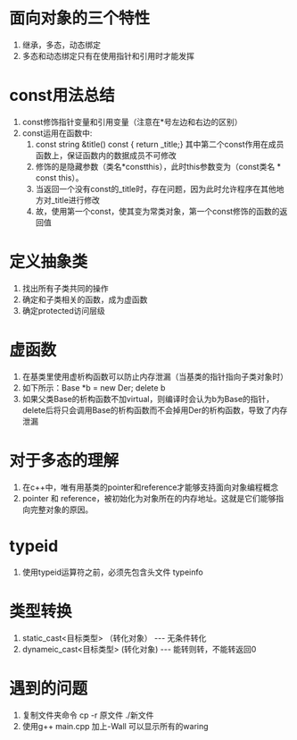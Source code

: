 # 面向对象的三个特性
1. 继承，多态，动态绑定
2. 多态和动态绑定只有在使用指针和引用时才能发挥

# const用法总结
1. const修饰指针变量和引用变量（注意在*号左边和右边的区别）
2. const运用在函数中: 
   1. const string &title() const { return _title;} 其中第二个const作用在成员函数上，保证函数内的数据成员不可修改
   2. 修饰的是隐藏参数（类名*constthis），此时this参数变为（const类名 * const this）。
   3. 当返回一个没有const的_title时，存在问题，因为此时允许程序在其他地方对_title进行修改
   4. 故，使用第一个const，使其变为常类对象，第一个const修饰的函数的返回值

# 定义抽象类
1. 找出所有子类共同的操作
2. 确定和子类相关的函数，成为虚函数
3. 确定protected访问层级

# 虚函数
1. 在基类里使用虚析构函数可以防止内存泄漏（当基类的指针指向子类对象时）
2. 如下所示：Base *b = new Der; delete b
3. 如果父类Base的析构函数不加virtual，则编译时会认为b为Base的指针，delete后将只会调用Base的析构函数而不会掉用Der的析构函数，导致了内存泄漏

# 对于多态的理解
1. 在c++中，唯有用基类的pointer和reference才能够支持面向对象编程概念
2. pointer 和 reference，被初始化为对象所在的内存地址。这就是它们能够指向完整对象的原因。

# typeid
1. 使用typeid运算符之前，必须先包含头文件 typeinfo

# 类型转换
1. static_cast<目标类型> （转化对象） --- 无条件转化
2. dynameic_cast<目标类型> (转化对象) --- 能转则转，不能转返回0

# 遇到的问题
1. 复制文件夹命令 cp  -r 原文件 ./新文件
2. 使用g++ main.cpp 加上-Wall 可以显示所有的waring